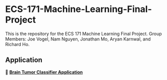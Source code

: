 # ECS-171-Machine-Learning-Final-Project
This is the repository for the ECS 171 Machine Learning Final Project.
Group Members: Joe Vogel, Nam Nguyen, Jonathan Mo, Aryan Karnwal, and Richard Ho.

## Application
🔗 **[Brain Tumor Classifier Application](https://huggingface.co/spaces/aryankarnwal/brain-tumor-classifier)**
